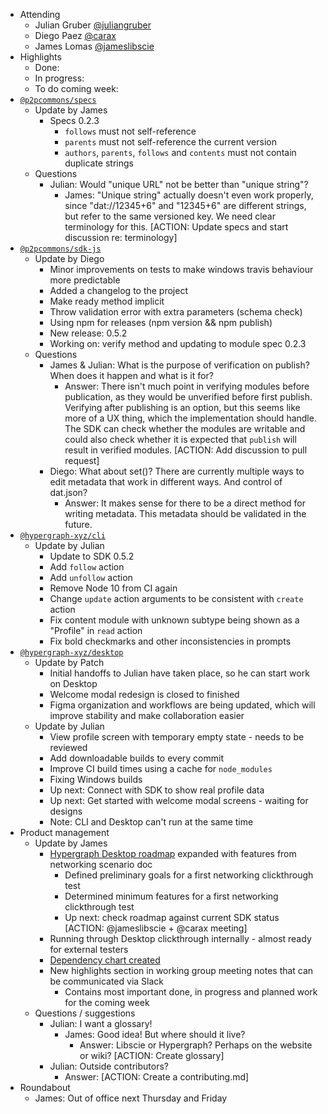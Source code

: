 -   Attending
    - Julian Gruber [@juliangruber](https://twitter.com/juliangruber)
    - Diego Paez [@carax](https://twitter.com/carax)
    - James Lomas [@jameslibscie](https://github.com/jameslibscie)
-   Highlights
    - Done:
    - In progress:
    - To do coming week:
-   [`@p2pcommons/specs`](https://github.com/p2pcommons/specs)
    - Update by James
        - Specs 0.2.3
            - `follows` must not self-reference
            - `parents` must not self-reference the current version
            - `authors`, `parents`, `follows` and `contents` must not contain duplicate strings
    - Questions
        - Julian: Would "unique URL" not be better than "unique string"?
            - James: "Unique string" actually doesn't even work properly, since "dat://12345+6" and "12345+6" are different strings, but refer to the same versioned key. We need clear terminology for this. [ACTION: Update specs and start discussion re: terminology]
-   [`@p2pcommons/sdk-js`](https://github.com/p2pcommons/sdk-js)
    - Update by Diego
        - Minor improvements on tests to make windows travis behaviour more predictable
        - Added a changelog to the project
        - Make ready method implicit
        - Throw validation error with extra parameters (schema check)
        - Using npm for releases (npm version && npm publish)
        - New release: 0.5.2
        - Working on: verify method and updating to module spec 0.2.3
    - Questions
        - James & Julian: What is the purpose of verification on publish? When does it happen and what is it for?
            - Answer: There isn't much point in verifying modules before publication, as they would be unverified before first publish. Verifying after publishing is an option, but this seems like more of a UX thing, which the implementation should handle. The SDK can check whether the modules are writable and could also check whether it is expected that `publish` will result in verified modules. [ACTION: Add discussion to pull request]
        - Diego: What about set()? There are currently multiple ways to edit metadata that work in different ways. And control of dat.json?
            - Answer: It makes sense for there to be a direct method for writing metadata. This metadata should be validated in the future.
-   [`@hypergraph-xyz/cli`](https://github.com/hypergraph-xyz/cli)
    - Update by Julian
        - Update to SDK 0.5.2
        - Add `follow` action
        - Add `unfollow` action
        - Remove Node 10 from CI again
        - Change `update` action arguments to be consistent with `create` action
        - Fix content module with unknown subtype being shown as a "Profile" in `read` action
        - Fix bold checkmarks and other inconsistencies in prompts
-   [`@hypergraph-xyz/desktop`](https://github.com/hypergraph-xyz/desktop)
    - Update by Patch
        - Initial handoffs to Julian have taken place, so he can start work on Desktop
        - Welcome modal redesign is closed to finished
        - Figma organization and workflows are being updated, which will improve stability and make collaboration easier
    - Update by Julian
        - View profile screen with temporary empty state - needs to be reviewed
        - Add downloadable builds to every commit
        - Improve CI build times using a cache for `node_modules`
        - Fixing Windows builds
        - Up next: Connect with SDK to show real profile data
        - Up next: Get started with welcome modal screens - waiting for designs
        - Note: CLI and Desktop can't run at the same time
-   Product management
    - Update by James
        - [Hypergraph Desktop roadmap](https://github.com/hypergraph-xyz/desktop/wiki/Roadmap) expanded with features from networking scenario doc
            - Defined preliminary goals for a first networking clickthrough test
            - Determined minimum features for a first networking clickthrough test
            - Up next: check roadmap against current SDK status [ACTION: @jameslibscie + @carax meeting]
        - Running through Desktop clickthrough internally - almost ready for external testers
        - [Dependency chart created](https://github.com/libscie/business-plan/pull/9)
        - New highlights section in working group meeting notes that can be communicated via Slack
            - Contains most important done, in progress and planned work for the coming week
    - Questions / suggestions
        - Julian: I want a glossary!
            - James: Good idea! But where should it live?
                - Answer: Libscie or Hypergraph? Perhaps on the website or wiki? [ACTION: Create glossary]
        - Julian: Outside contributors?
            - Answer: [ACTION: Create a contributing.md]
- Roundabout
    - James: Out of office next Thursday and Friday
